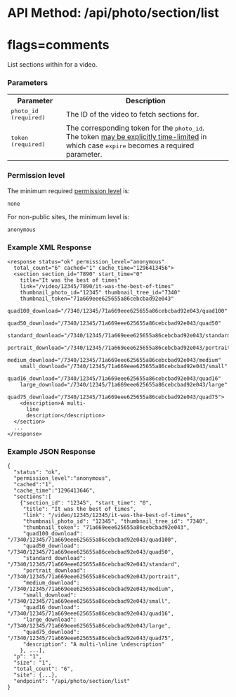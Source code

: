 # API Method: /api/photo/section/list
# flags=comments

List sections within for a video.

### Parameters

<table class="pretty">
  <tr><th>Parameter</th><th>Description</th></tr>
  <tr>
    <td>
      <tt>photo_id (required)</tt>
    </td>
    <td>
      The ID of the video to fetch sections for.
    </td>
  </tr>

  <tr>
    <td>
      <tt>token (required)</tt>
    </td>
    <td>
      The corresponding token for the <tt>photo_id</tt>.<br/>
      The token <a href="index#time-limited-tokens">may be explicitly time-limited</a> in which case <tt>expire</tt> becomes a required parameter.
    </td>
  </tr>
</table>    

### Permission level 

The minimum required [permission level](index#permission-level) is:

    none

For non-public sites, the minimum level is:

    anonymous


### Example XML Response

    <response status="ok" permission_level="anonymous" 
      total_count="6" cached="1" cache_time="1296413456">
      <section section_id="7890" start_time="0" 
        title="It was the best of times" 
        link="/video/12345/7890/it-was-the-best-of-times" 
        thumbnail_photo_id="12345" thumbnail_tree_id="7340" 
        thumbnail_token="71a669eee625655a86cebcbad92e043" 
        quad100_download="/7340/12345/71a669eee625655a86cebcbad92e043/quad100" 
        quad50_download="/7340/12345/71a669eee625655a86cebcbad92e043/quad50" 
        standard_download="/7340/12345/71a669eee625655a86cebcbad92e043/standard" 
        portrait_download="/7340/12345/71a669eee625655a86cebcbad92e043/portrait" 
        medium_download="/7340/12345/71a669eee625655a86cebcbad92e043/medium" 
        small_download="/7340/12345/71a669eee625655a86cebcbad92e043/small" 
        quad16_download="/7340/12345/71a669eee625655a86cebcbad92e043/quad16" 
        large_download="/7340/12345/71a669eee625655a86cebcbad92e043/large" 
        quad75_download="/7340/12345/71a669eee625655a86cebcbad92e043/quad75">
        <description>A multi-
          line 
          description</description>
      </section>
      ...
    </response>

    
### Example JSON Response

    {
      "status": "ok", 
      "permission_level":"anonymous",
      "cached":"1",
      "cache_time":"1296413646",
      "sections":[
        {"section_id": "12345", "start_time": "0", 
         "title": "It was the best of times", 
         "link": "/video/12345/12345/it-was-the-best-of-times", 
         "thumbnail_photo_id": "12345", "thumbnail_tree_id": "7340", 
         "thumbnail_token": "71a669eee625655a86cebcbad92e043", 
         "quad100_download": "/7340/12345/71a669eee625655a86cebcbad92e043/quad100", 
         "quad50_download": "/7340/12345/71a669eee625655a86cebcbad92e043/quad50", 
         "standard_download": "/7340/12345/71a669eee625655a86cebcbad92e043/standard", 
         "portrait_download": "/7340/12345/71a669eee625655a86cebcbad92e043/portrait", 
         "medium_download": "/7340/12345/71a669eee625655a86cebcbad92e043/medium", 
         "small_download": "/7340/12345/71a669eee625655a86cebcbad92e043/small", 
         "quad16_download": "/7340/12345/71a669eee625655a86cebcbad92e043/quad16", 
         "large_download": "/7340/12345/71a669eee625655a86cebcbad92e043/large", 
         "quad75_download": "/7340/12345/71a669eee625655a86cebcbad92e043/quad75", 
         "description": "A multi-\nline \ndescription"
        }, ...],
      "p": "1",
      "size": "1",
      "total_count": "6",
      "site": {...},
      "endpoint": "/api/photo/section/list"
    }
